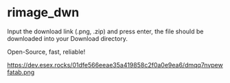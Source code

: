 # rimage_dwn
Input the download link (.png, .zip) and press enter, the file should be downloaded into your Download directory.

Open-Source, fast, reliable!

https://dev.esex.rocks/01dfe566eeae35a419858c2f0a0e9ea6/dmqq7nvpewfatab.png

